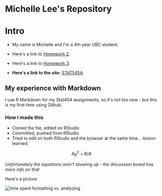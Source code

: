 Michelle Lee's Repository
==========================
# Intro

* My name is Michelle and I'm a 4th year UBC student. 
* Here's a link to [Homework 2](https://github.com/STAT545-UBC/zz_michelle_lee-coursework/tree/master/HW2).
* Here's a link to [Homework 3](https://github.com/STAT545-UBC/zz_michelle_lee-coursework/tree/master/HW3).

* **Here's a link to the site:** [STAT545A](http://stat545-ubc.github.io/hw01_edit-README.html)

## My experience with Markdown

I use R Markdown for my Stat404 assignments, so it's not too new - but this is my first time using Github.

### How I made this

* Cloned the file, edited on RStudio
* Committed, pushed from RStudio
* Tried to edit on both RStudio and the browser at the same time... lesson learned. 

$$ A_B^C + B/A $$

*Unfortunately the equations aren't showing up - the discussion board has more info on that*


Here's a picture



![time spent formatting vs. analyzing](http://fosslien.com/analyst/seven.png)